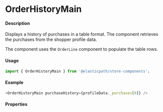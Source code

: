 # OrderHistoryMain

#### Description

Displays a history of purchases in a table format. The component retrieves the purchases from the shopper profile data. 

The component uses the `OrderLine` component to populate the table rows.

#### Usage

```js
import { OrderHistoryMain } from '@elasticpath/store-components';
```

#### Example

```js
<OrderHistoryMain purchaseHistory={profileData._purchases[0]} />
```

#### Properties

<!-- PROPS -->

